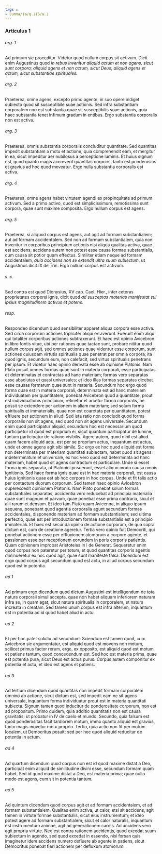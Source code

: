 ```yaml
---
tags : 
- Summa/Ia/q.115/a.1
---
```


### Articulus 1

###### arg. 1
Ad primum sic proceditur. Videtur quod nullum corpus sit activum. Dicit enim Augustinus quod *in rebus invenitur aliquid actum et non agens, sicut sunt corpora; aliquid agens et non actum, sicut Deus; aliquid agens et actum, sicut substantiae spirituales*.

###### arg. 2
Praeterea, omne agens, excepto primo agente, in suo opere indiget subiecto quod sit susceptibile suae actionis. Sed infra substantiam corporalem non est substantia quae sit susceptibilis suae actionis, quia haec substantia tenet infimum gradum in entibus. Ergo substantia corporalis non est activa.

###### arg. 3
Praeterea, omnis substantia corporalis concluditur quantitate. Sed quantitas impedit substantiam a motu et actione, quia comprehendit eam, et mergitur in ea, sicut impeditur aer nubilosus a perceptione luminis. Et huius signum est, quod quanto magis accreverit quantitas corporis, tanto est ponderosius et gravius ad hoc quod moveatur. Ergo nulla substantia corporalis est activa.

###### arg. 4
Praeterea, omne agens habet virtutem agendi ex propinquitate ad primum activum. Sed a primo activo, quod est simplicissimum, remotissima sunt corpora, quae sunt maxime composita. Ergo nullum corpus est agens.

###### arg. 5
Praeterea, si aliquod corpus est agens, aut agit ad formam substantialem; aut ad formam accidentalem. Sed non ad formam substantialem, quia non invenitur in corporibus principium actionis nisi aliqua qualitas activa, quae est accidens; accidens autem non potest esse causa formae substantialis, cum causa sit potior quam effectus. Similiter etiam neque ad formam accidentalem, *quia accidens non se extendit ultra suum subiectum*, ut Augustinus dicit IX de Trin. Ergo nullum corpus est activum.

###### s. c.
Sed contra est quod Dionysius, XV cap. Cael. Hier., inter ceteras proprietates corporei ignis, dicit quod *ad susceptas materias manifestat sui ipsius magnitudinem activus et potens*.

###### resp.
Respondeo dicendum quod sensibiliter apparet aliqua corpora esse activa. Sed circa corporum actiones tripliciter aliqui erraverunt. Fuerunt enim aliqui qui totaliter corporibus actiones subtraxerunt. Et haec est opinio Avicebron in libro fontis vitae, ubi per rationes quae tactae sunt, probare nititur quod nullum corpus agit, sed omnes actiones quae videntur esse corporum, sunt actiones cuiusdam virtutis spiritualis quae penetrat per omnia corpora; ita quod ignis, secundum eum, non calefacit, sed virtus spiritualis penetrans per ipsum. Et videtur haec opinio derivata esse ab opinione Platonis. Nam Plato posuit omnes formas quae sunt in materia corporali, esse participatas et determinatas et contractas ad hanc materiam; formas vero separatas esse absolutas et quasi universales; et ideo illas formas separatas dicebat esse causas formarum quae sunt in materia. Secundum hoc ergo quod forma quae est in materia corporali, determinata est ad hanc materiam individuatam per quantitatem, ponebat Avicebron quod a quantitate, prout est individuationis principium, retinetur et arcetur forma corporalis, ne possit se extendere per actionem in aliam materiam; sed solum forma spiritualis et immaterialis, quae non est coarctata per quantitatem, potest effluere per actionem in aliud. Sed ista ratio non concludit quod forma corporalis non sit agens, sed quod non sit agens universale. Secundum enim quod participatur aliquid, secundum hoc est necessarium quod participetur id quod est proprium ei, sicut quantum participatur de lumine, tantum participatur de ratione visibilis. Agere autem, quod nihil est aliud quam facere aliquid actu, est per se proprium actus, inquantum est actus, unde et omne agens agit sibi simile. Sic ergo ex hoc quod aliquid est forma non determinata per materiam quantitati subiectam, habet quod sit agens indeterminatum et universale, ex hoc vero quod est determinata ad hanc materiam, habet quod sit agens contractum et particulare. Unde si esset forma ignis separata, ut Platonici posuerunt, esset aliquo modo causa omnis ignitionis. Sed haec forma ignis quae est in hac materia corporali, est causa huius ignitionis quae est ab hoc corpore in hoc corpus. Unde et fit talis actio per contactum duorum corporum. Sed tamen haec opinio Avicebron superexcedit opinionem Platonis. Nam Plato ponebat solum formas substantiales separatas; accidentia vero reducebat ad principia materialia quae sunt magnum et parvum, quae ponebat esse prima contraria, sicut et alii rarum et densum. Et ideo tam Plato quam Avicenna, in aliquo ipsum sequens, ponebant quod agentia corporalia agunt secundum formas accidentales, disponendo materiam ad formam substantialem; sed ultima perfectio, quae est per introductionem formae substantialis est a principio immateriali. Et haec est secunda opinio de actione corporum, de qua supra dictum est, cum de creatione ageretur. Tertia vero opinio fuit Democriti, qui ponebat actionem esse per effluxionem atomorum a corpore agente, et passionem esse per receptionem eorundem in poris corporis patientis. Quam opinionem improbat Aristoteles in I de Generat. Sequeretur enim quod corpus non pateretur per totum, et quod quantitas corporis agentis diminueretur ex hoc quod agit, quae sunt manifeste falsa. Dicendum est ergo quod corpus agit secundum quod est actu, in aliud corpus secundum quod est in potentia.

###### ad 1
Ad primum ergo dicendum quod dictum Augustini est intelligendum de tota natura corporali simul accepta, quae non habet aliquam inferiorem naturam infra se, in quam agat, sicut natura spiritualis in corporalem, et natura increata in creatam. Sed tamen unum corpus est infra alterum, inquantum est in potentia ad id quod habet aliud in actu.

###### ad 2
Et per hoc patet solutio ad secundum. Sciendum est tamen quod, cum Avicebron sic argumentatur, est aliquid quod est movens non motum, scilicet primus factor rerum, ergo, ex opposito, est aliquid quod est motum et patiens tantum, quod concedendum est. Sed hoc est materia prima, quae est potentia pura, sicut Deus est actus purus. Corpus autem componitur ex potentia et actu, et ideo est agens et patiens.

###### ad 3
Ad tertium dicendum quod quantitas non impedit formam corporalem omnino ab actione, sicut dictum est, sed impedit eam ne sit agens universale, inquantum forma individuatur prout est in materia quantitati subiecta. Signum tamen quod inducitur de ponderositate corporum, non est ad propositum. Primo quidem, quia additio quantitatis non est causa gravitatis; ut probatur in IV de caelo et mundo. Secundo, quia falsum est quod ponderositas facit tardiorem motum, immo quanto aliquid est gravius, tanto magis movetur motu proprio. Tertio, quia actio non fit per motum localem, ut Democritus posuit; sed per hoc quod aliquid reducitur de potentia in actum.

###### ad 4
Ad quartum dicendum quod corpus non est id quod maxime distat a Deo, participat enim aliquid de similitudine divini esse, secundum formam quam habet. Sed id quod maxime distat a Deo, est materia prima; quae nullo modo est agens, cum sit in potentia tantum.

###### ad 5
Ad quintum dicendum quod corpus agit et ad formam accidentalem, et ad formam substantialem. Qualitas enim activa, ut calor, etsi sit accidens, agit tamen in virtute formae substantialis, sicut eius instrumentum; et ideo potest agere ad formam substantialem; sicut et calor naturalis, inquantum est instrumentum animae, agit ad generationem carnis. Ad accidens vero agit propria virtute. Nec est contra rationem accidentis, quod excedat suum subiectum in agendo, sed quod excedat in essendo, nisi forsan quis imaginetur idem accidens numero defluere ab agente in patiens, sicut Democritus ponebat fieri actionem per defluxum atomorum.

